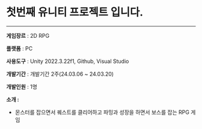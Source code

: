 # 첫번째 유니티 프로젝트 입니다.

---

**게임장르** : 2D RPG

**플랫폼** : PC

**사용도구** : Unity 2022.3.22f1, Github, Visual Studio

**개발기간** : 개발기간 2주(24.03.06 ~ 24.03.20)

**개발인원** : 1명

**소개 :**  

- 몬스터를 잡으면서 퀘스트를 클리어하고 파밍과 성장을 하면서 보스를 잡는 RPG 게임
